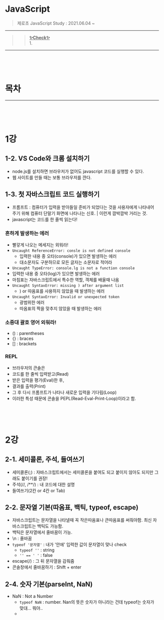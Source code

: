 # JavaScript
> 제로초 JavaScript Study : 2021.06.04 ~ <br>

---
>> <b><u>✨Check✨</u></b><br>
>> 1. 

---
<br><br><br>
# 목차

---
<br></br></br>
# 1강
## 1-2. VS Code와 크롬 설치하기
- node.js를 설치하면 브라우저가 없어도 javascript 코드를 실행할 수 있다.
- 웹 사이트를 만들 때는 보통 브라우저를 깐다.

## 1-3. 첫 자바스크립트 코드 실행하기
- 프롬프트 : 컴퓨터가 입력을 받아들일 준비가 되었다는 것을 사용자에게 나타내어 주기 위해 컴퓨터 단말기 화면에 나타나는 신호. | 이런게 깜박깜박 거리는 것.
- javascript는 코드를 한 줄씩 읽는다!

### 흔하게 발생하는 에러
- 빨갛게 나오는 메세지는 외워라!
- `Uncaught ReferenceError: consle is not defined console`
  - 입력한 내용 중 오타(console)가 있으면 발생하는 에러
  - 대소문자도 구분하므로 모든 글자는 소문자로 적어라
-  `Uncaught TypeError: console.lg is not a function console`
  - 입력한 내용 중 오타(log)가 있으면 발생하는 에러
  - 마침표는 자바스크립트에서 특수한 역할, 객체를 배울때 나옴
- `Uncaught SyntaxError: missing ) after argument list`
  - ) or 따옴표를 사용하지 않았을 때 발생하는 에러
- `Uncaught SyntaxError: Invalid or unexpected token`
  - 광범위한 에러
  - 따옴표의 짝을 맞추지 않았을 때 발생하는 에러

### 소중대 괄호 영어 외워라!
- () : parentheses
- {} : braces
- [] : brackets

### REPL
- 브라우저의 큰솔은 
- 코드를 한 줄씩 입력받고(Read)
- 받은 입력을 평가(Eval)한 후,
- 결과를 출력(Print)
- 그 후 다시 프롬프트가 나타나 새로운 입력을 기다림(Loop)
- 이러한 특성 때문에 콘솔을 PEPL(Read-Eval-Print-Loop)이라고 함.

<br></br></br>

# 2강
## 2-1. 세미콜론, 주석, 들여쓰기
- 세미콜론(;) : 자바스크립트에서는 세미콜론을 붙여도 되고 붙이지 않아도 되지만 그래도 붙이기를 권장!
- 주석(//, /**/) : 내 코드에 대한 설명
- 들여쓰기(2칸 or 4칸 or Tab)

## 2-2. 문자열 기본(따옴표, 백틱, typeof, escape)
- 자바스크립트는 문자열을 나타낼때 꼭 작은따옴표나 큰따옴표를 써줘야함. 최신 자바스크립트는 백틱도 가능함.
- 백틱은 문자열에서 줄바꿈이 가능.
- \n : 줄바꿈
- `typeof '문자열'` : 내가 '안에' 입력한 값이 문자열이 맞나 check
  - `typeof ''` : string
  - `'' == ' '` : false
- escape(/) : 그 뒤 문자열을 감춰줌
- 콘솔창에서 줄바꿈하기 : Shift + enter

## 2-4. 숫자 기본(parseInt, NaN)
- NaN : Not a Number
  - `typeof NaN` : number. Nan의 뜻은 숫자가 아니라는 건데 typeof는 숫자가 맞대... 뭐야..
  - 
